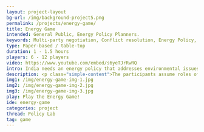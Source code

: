 ```yaml
---
layout: project-layout
bg-url: /img/background-project5.png
permalink: /projects/energy-game/
title: Energy Game
intended: General Public, Energy Policy Planners.
keywords: Multi-party negotiation, Conflict resolution, Energy Policy, Planning.
type: Paper-based / table-top
duration: 1 - 1.5 hours
players: 6 - 12 players
video: https://www.youtube.com/embed/s6yeTJrRwRQ
intro: India needs an energy policy that addresses environmental issues, decreasing coal reserves, increasing demand and technological challenges. Comprehending problems that arise in such complex socio-technical systems is not a trivial task. The Indian Energy Game has been designed with the primary objectives being to understand<br/>1. The challenges faced by different agencies in meeting targets.<br/>2.The decision making process and negotiations between the agencies.
description: <p class="simple-content">The participants assume roles of different ministries of the Indian Government that build energy capacity in the country. These Ministries are responsible for controlling the fuel sources that different generation techniques use. The game is played in two rounds; in the first round the participants need to design an energy mixture for the 12th Five-Year plan and in the second round they design an energy mixture for the 13th Five Year Plan of India. The various constraints that arise when planning for energy, such as social costs, environmental costs, fuel shortages and technology barriers to name a few, play a role in shaping the decisions of the players.<p/><p class="simple-content">The problem we are addressing in the game is not just one of optimisation. Players become sensitive to these challenges when posed with these various constraints. As with the different Ministries in real life, throughout the game, each player holds different pieces of information. This information asymmetry makes it difficult for the players to meet their goals. Experiencing these constraints first-hand helps players understand the importance of cooperation and the dynamics of negotiation. To give an example, we have observed in multiple sessions of the game that the participants seem to understand that large hydroelectric projects, although inexpensive, displace a lot of people and have severe environmental costs.<p/>
img1: /img/energy-game-img-1.jpg
img2: /img/energy-game-img-2.jpg
img3: /img/energy-game-img-3.jpg
play: Play the Energy Game!
ide: energy-game
categories: project
thread: Policy Lab
tag: game
---
```

